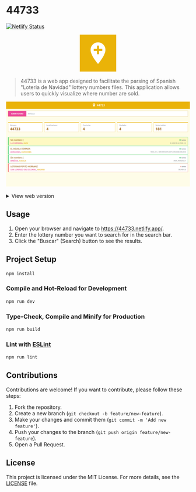 # 44733

[![Netlify Status](https://api.netlify.com/api/v1/badges/d59b6711-5529-46bb-996a-4e4346173334/deploy-status)](https://app.netlify.com/sites/44733/deploys)

<p align="center">
  <img src="src/assets/logo.png" width="20%" />
</p>

> 44733 is a web app designed to facilitate the parsing of Spanish "Loteria de Navidad" lottery numbers files. This application allows users to quickly visualize where number are sold.

![44733 preview](./docs/img/screenshot.png)

<details>
  <summary>View web version</summary>
  ![44733 mobile preview](./docs/img/screenshot-mobile.png)
</details>

## Usage

1. Open your browser and navigate to https://44733.netlify.app/.
2. Enter the lottery number you want to search for in the search bar.
3. Click the "Buscar" (Search) button to see the results.

## Project Setup

```sh
npm install
```

### Compile and Hot-Reload for Development

```sh
npm run dev
```

### Type-Check, Compile and Minify for Production

```sh
npm run build
```

### Lint with [ESLint](https://eslint.org/)

```sh
npm run lint
```

## Contributions

Contributions are welcome! If you want to contribute, please follow these steps:

1. Fork the repository.
2. Create a new branch (`git checkout -b feature/new-feature`).
3. Make your changes and commit them (`git commit -m 'Add new feature'`).
4. Push your changes to the branch (`git push origin feature/new-feature`).
5. Open a Pull Request.

## License

This project is licensed under the MIT License. For more details, see the [LICENSE](./LICENSE) file.